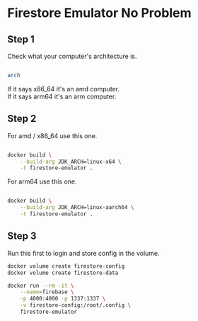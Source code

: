 # Firestore Emulator No Problem

## Step 1

Check what your computer's architecture is.

```sh

arch
```

If it says x86_64 it's an amd computer. <br>
If it says arm64 it's an arm computer. <br>

## Step 2

For amd / x86_64 use this one.
```sh

docker build \
    --build-arg JDK_ARCH=linux-x64 \
    -t firestore-emulator .
```

For arm64 use this one.
```sh

docker build \
    --build-arg JDK_ARCH=linux-aarch64 \
    -t firestore-emulator .
```

## Step 3

Run this first to login and store config in the volume.
```sh
docker volume create firestore-config
docker volume create firestore-data

docker run --rm -it \
    --name=firebase \
    -p 4000:4000 -p 1337:1337 \
    -v firestore-config:/root/.config \
    firestore-emulator
```
